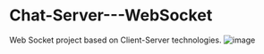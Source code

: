 # Chat-Server---WebSocket
Web Socket project based on Client-Server technologies.
![image](https://github.com/Adam1277/Chat-Server---WebSocket/assets/114250621/1f76bce8-4340-411c-8ce7-b139873c8292)


